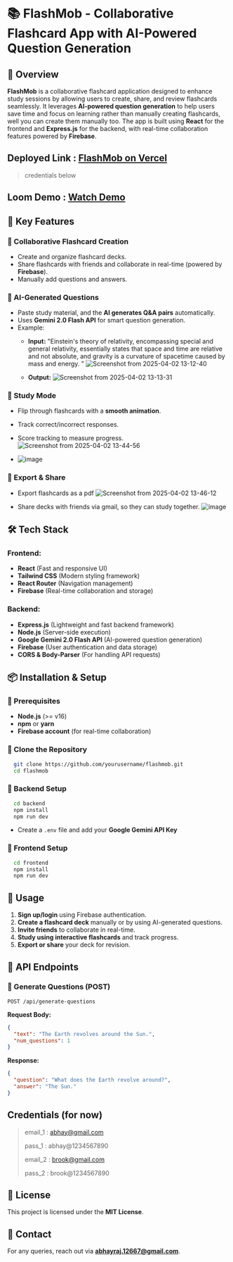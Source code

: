 # 📚 FlashMob - Collaborative Flashcard App with AI-Powered Question Generation

## 🚀 Overview

**FlashMob** is a collaborative flashcard application designed to enhance study sessions by allowing users to create, share, and review flashcards seamlessly. It leverages **AI-powered question generation** to help users save time and focus on learning rather than manually creating flashcards, well you can create them manually too. The app is built using **React** for the frontend and **Express.js** for the backend, with real-time collaboration features powered by **Firebase**.


## Deployed Link : [FlashMob on Vercel](https://flashmob-five.vercel.app/)
> credentials below 

## Loom Demo : [Watch Demo](https://www.loom.com/share/85a04bbb31b94bd89b7b494d7597a509?sid=f4693823-1598-45c2-86cf-1d7391c059d8)


## 🎯 Key Features

### 🔹 Collaborative Flashcard Creation
- Create and organize flashcard decks.
- Share flashcards with friends and collaborate in real-time (powered by **Firebase**).
- Manually add questions and answers.

### 🔹 AI-Generated Questions
- Paste study material, and the **AI generates Q&A pairs** automatically.
- Uses **Gemini 2.0 Flash API** for smart question generation.
- Example:
  - **Input:** "Einstein's theory of relativity, encompassing special and general relativity, essentially states that space and time are relative and not absolute, and gravity is a curvature of spacetime caused by mass and energy. "
  ![Screenshot from 2025-04-02 13-12-40](https://github.com/user-attachments/assets/9be81005-3943-4070-a081-2cfea22f6d97)

  - **Output:** 
  ![Screenshot from 2025-04-02 13-13-31](https://github.com/user-attachments/assets/e6b90b72-f3db-4889-ad1b-44bd7c6d7125)


### 🔹 Study Mode
- Flip through flashcards with a **smooth animation**.
- Track correct/incorrect responses.
- Score tracking to measure progress.
![Screenshot from 2025-04-02 13-44-56](https://github.com/user-attachments/assets/413b1481-570a-43eb-88ad-6f6dee457631)

- ![image](https://github.com/user-attachments/assets/05030eb9-7f33-49bd-bc39-a2d2f96cc230)


### 🔹 Export & Share
- Export flashcards as a pdf
  ![Screenshot from 2025-04-02 13-46-12](https://github.com/user-attachments/assets/b7d9d396-5915-4255-8ded-9b5719f94633)

- Share decks with friends via gmail, so they can study together.
  ![image](https://github.com/user-attachments/assets/e5c3400f-3436-4bf4-a133-046d600fd439)


## 🛠️ Tech Stack

### Frontend:
- **React** (Fast and responsive UI)
- **Tailwind CSS** (Modern styling framework)
- **React Router** (Navigation management)
- **Firebase** (Real-time collaboration and storage)

### Backend:
- **Express.js** (Lightweight and fast backend framework)
- **Node.js** (Server-side execution)
- **Google Gemini 2.0 Flash API** (AI-powered question generation)
- **Firebase** (User authentication and data storage)
- **CORS & Body-Parser** (For handling API requests)

## 📦 Installation & Setup

### 🔹 Prerequisites
- **Node.js** (>= v16)
- **npm** or **yarn**
- **Firebase account** (for real-time collaboration)

### 🔹 Clone the Repository
```sh
  git clone https://github.com/yourusername/flashmob.git
  cd flashmob
```

### 🔹 Backend Setup
```sh
  cd backend
  npm install
  npm run dev
```
- Create a `.env` file and add your **Google Gemini API Key**

### 🔹 Frontend Setup
```sh
  cd frontend
  npm install
  npm run dev
```

## 📌 Usage
1. **Sign up/login** using Firebase authentication.
2. **Create a flashcard deck** manually or by using AI-generated questions.
3. **Invite friends** to collaborate in real-time.
4. **Study using interactive flashcards** and track progress.
5. **Export or share** your deck for revision.

## 📜 API Endpoints
### 🔹 Generate Questions (POST)
```http
POST /api/generate-questions
```
**Request Body:**
```json
{
  "text": "The Earth revolves around the Sun.",
  "num_questions": 1
}
```
**Response:**
```json
{
  "question": "What does the Earth revolve around?",
  "answer": "The Sun."
}
```

## Credentials (for now)

> email_1 : abhay@gmail.com
> 
> pass_1 : abhay@1234567890
> 
> email_2 : brook@gmail.com
> 
> pass_2 : brook@1234567890



## 📄 License
This project is licensed under the **MIT License**.

## 🔗 Contact
For any queries, reach out via **abhayraj.12667@gmail.com**.
